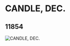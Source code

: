 # CANDLE, DEC.
## 11854
![CANDLE, DEC.](https://lc-www-live-s.legocdn.com/media/bricks/5/2/6018262.jpg)